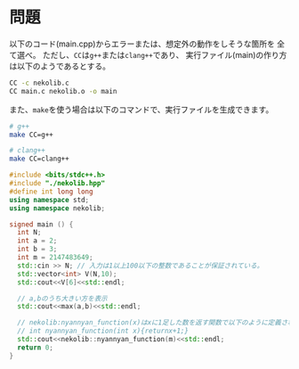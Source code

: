 # 問題

以下のコード(main.cpp)からエラーまたは、想定外の動作をしそうな箇所を
全て選べ。
ただし、`CC`は`g++`または`clang++`であり、
実行ファイル(main)の作り方は以下のようであるとする。

```sh
CC -c nekolib.c
CC main.c nekolib.o -o main
```
また、`make`を使う場合は以下のコマンドで、実行ファイルを生成できます。

```sh
# g++
make CC=g++

# clang++
make CC=clang++
```

```c++:main.cpp
#include <bits/stdc++.h>
#include "./nekolib.hpp"
#define int long long
using namespace std;
using namespace nekolib;

signed main () {
  int N;
  int a = 2;
  int b = 3;
  int m = 2147483649;
  std::cin >> N; // 入力は1以上100以下の整数であることが保証されている。
  std::vector<int> V(N,10);
  std::cout<<V[6]<<std::endl;

  // a,bのうち大きい方を表示
  std::cout<<max(a,b)<<std::endl;

  // nekolib:nyannyan_function(x)はxに1足した数を返す関数で以下のように定義されています。
  // int nyannyan_function(int x){returnx+1;}
  std::cout<<nekolib::nyannyan_function(m)<<std::endl;
  return 0;
}
```
